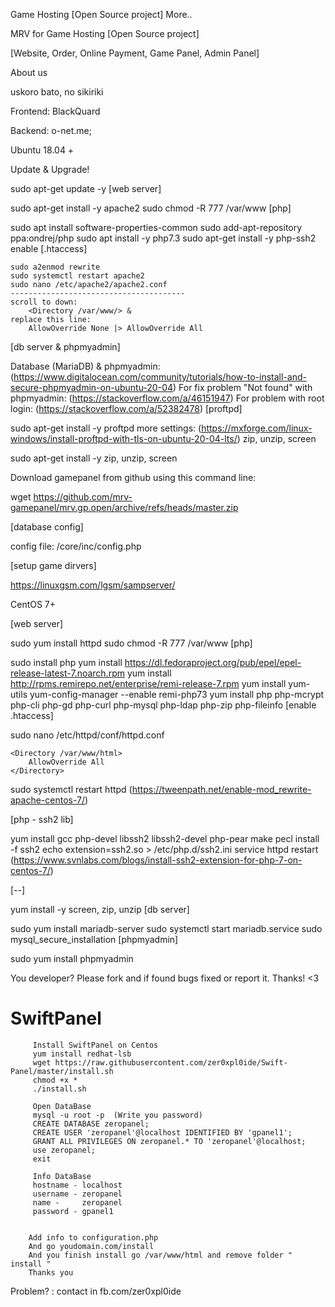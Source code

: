 Game Hosting [Open Source project] More..


MRV for Game Hosting [Open Source project]

[Website, Order, Online Payment, Game Panel, Admin Panel]


About us

uskoro bato, no sikiriki

Frontend: BlackQuard

Backend: o-net.me;

Ubuntu 18.04 +

Update & Upgrade!

sudo apt-get update -y
[web server]

sudo apt-get install -y apache2
sudo chmod -R 777 /var/www
[php]

sudo apt install software-properties-common
sudo add-apt-repository ppa:ondrej/php
sudo apt install -y php7.3
sudo apt-get install -y php-ssh2
enable [.htaccess]

	sudo a2enmod rewrite
	sudo systemctl restart apache2
	sudo nano /etc/apache2/apache2.conf
	---------------------------------------
	scroll to down:
		<Directory /var/www/> &
	replace this line:
		AllowOverride None |> AllowOverride All
[db server & phpmyadmin]

Database (MariaDB) & phpmyadmin:
	(https://www.digitalocean.com/community/tutorials/how-to-install-and-secure-phpmyadmin-on-ubuntu-20-04)
For fix problem "Not found" with phpmyadmin:
	(https://stackoverflow.com/a/46151947)
For problem with root login:
	(https://stackoverflow.com/a/52382478)
[proftpd]

sudo apt-get install -y proftpd
more settings:
	(https://mxforge.com/linux-windows/install-proftpd-with-tls-on-ubuntu-20-04-lts/)
zip, unzip, screen

sudo apt-get install -y zip, unzip, screen

Download gamepanel from github using this command line:

wget https://github.com/mrv-gamepanel/mrv.gp.open/archive/refs/heads/master.zip

[database config]

config file: /core/inc/config.php

[setup game dirvers]

https://linuxgsm.com/lgsm/sampserver/

CentOS 7+

[web server]

sudo yum install httpd
sudo chmod -R 777 /var/www
[php]

sudo install php
yum install https://dl.fedoraproject.org/pub/epel/epel-release-latest-7.noarch.rpm
yum install http://rpms.remirepo.net/enterprise/remi-release-7.rpm
yum install yum-utils
yum-config-manager --enable remi-php73
yum install php php-mcrypt php-cli php-gd php-curl php-mysql php-ldap php-zip php-fileinfo
[enable .htaccess]

sudo nano /etc/httpd/conf/httpd.conf

	<Directory /var/www/html>
		AllowOverride All
	</Directory>

sudo systemctl restart httpd
(https://tweenpath.net/enable-mod_rewrite-apache-centos-7/)

[php - ssh2 lib]

yum install gcc php-devel libssh2 libssh2-devel php-pear make
pecl install -f ssh2
echo extension=ssh2.so > /etc/php.d/ssh2.ini
service httpd restart
(https://www.svnlabs.com/blogs/install-ssh2-extension-for-php-7-on-centos-7/)

[--]

yum install -y screen, zip, unzip
[db server]

sudo yum install mariadb-server
sudo systemctl start mariadb.service
sudo mysql_secure_installation
[phpmyadmin]

sudo yum install phpmyadmin

You developer? Please fork and if found bugs fixed or report it. Thanks! <3














# SwiftPanel
         
         
         Install SwiftPanel on Centos
         yum install redhat-lsb
         wget https://raw.githubusercontent.com/zer0xpl0ide/Swift-Panel/master/install.sh
         chmod +x *
         ./install.sh
         
         Open DataBase
         mysql -u root -p  (Write you password)
         CREATE DATABASE zeropanel;
         CREATE USER 'zeropanel'@localhost IDENTIFIED BY 'gpanel1';
         GRANT ALL PRIVILEGES ON zeropanel.* TO 'zeropanel'@localhost;
         use zeropanel;
         exit
         
         Info DataBase
         hostname - localhost
         username - zeropanel
         name -     zeropanel
         password - gpanel1
         
         
        Add info to configuration.php
        And go youdomain.com/install
        And you finish install go /var/www/html and remove folder " install "
        Thanks you
        
Problem? : contact in fb.com/zer0xpl0ide
         
        
         
         
         
        
